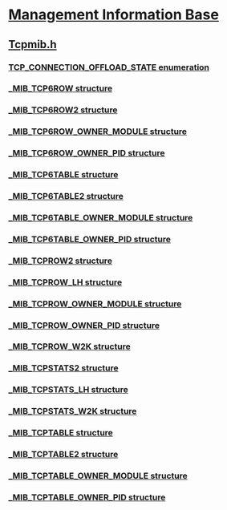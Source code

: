 # [Management Information Base](../_mib/index.md)
## [Tcpmib.h](index.md)
### [TCP_CONNECTION_OFFLOAD_STATE enumeration](../tcpmib/ne-tcpmib-tcp_connection_offload_state.md)
### [_MIB_TCP6ROW structure](../tcpmib/ns-tcpmib-_mib_tcp6row.md)
### [_MIB_TCP6ROW2 structure](../tcpmib/ns-tcpmib-_mib_tcp6row2.md)
### [_MIB_TCP6ROW_OWNER_MODULE structure](../tcpmib/ns-tcpmib-_mib_tcp6row_owner_module.md)
### [_MIB_TCP6ROW_OWNER_PID structure](../tcpmib/ns-tcpmib-_mib_tcp6row_owner_pid.md)
### [_MIB_TCP6TABLE structure](../tcpmib/ns-tcpmib-_mib_tcp6table.md)
### [_MIB_TCP6TABLE2 structure](../tcpmib/ns-tcpmib-_mib_tcp6table2.md)
### [_MIB_TCP6TABLE_OWNER_MODULE structure](../tcpmib/ns-tcpmib-_mib_tcp6table_owner_module.md)
### [_MIB_TCP6TABLE_OWNER_PID structure](../tcpmib/ns-tcpmib-_mib_tcp6table_owner_pid.md)
### [_MIB_TCPROW2 structure](../tcpmib/ns-tcpmib-_mib_tcprow2.md)
### [_MIB_TCPROW_LH structure](../tcpmib/ns-tcpmib-_mib_tcprow_lh.md)
### [_MIB_TCPROW_OWNER_MODULE structure](../tcpmib/ns-tcpmib-_mib_tcprow_owner_module.md)
### [_MIB_TCPROW_OWNER_PID structure](../tcpmib/ns-tcpmib-_mib_tcprow_owner_pid.md)
### [_MIB_TCPROW_W2K structure](../tcpmib/ns-tcpmib-_mib_tcprow_w2k.md)
### [_MIB_TCPSTATS2 structure](../tcpmib/ns-tcpmib-_mib_tcpstats2.md)
### [_MIB_TCPSTATS_LH structure](../tcpmib/ns-tcpmib-_mib_tcpstats_lh.md)
### [_MIB_TCPSTATS_W2K structure](../tcpmib/ns-tcpmib-_mib_tcpstats_w2k.md)
### [_MIB_TCPTABLE structure](../tcpmib/ns-tcpmib-_mib_tcptable.md)
### [_MIB_TCPTABLE2 structure](../tcpmib/ns-tcpmib-_mib_tcptable2.md)
### [_MIB_TCPTABLE_OWNER_MODULE structure](../tcpmib/ns-tcpmib-_mib_tcptable_owner_module.md)
### [_MIB_TCPTABLE_OWNER_PID structure](../tcpmib/ns-tcpmib-_mib_tcptable_owner_pid.md)

